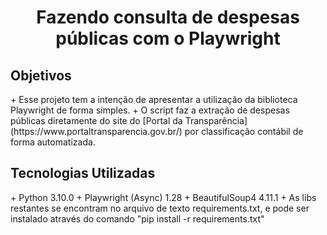 <h1 align="center"> Fazendo consulta de despesas públicas com o Playwright </h1>

<h2 align="left"> Objetivos </h2>
<p>
 + Esse projeto tem a intenção de apresentar a utilização da biblioteca Playwright de forma simples.
 + O script faz a extração de despesas públicas diretamente do site do [Portal da Transparência](https://www.portaltransparencia.gov.br/) por classificação contábil de forma automatizada.
</p>

<h2 align="left"> Tecnologias Utilizadas </h2>
<p> 
 + Python 3.10.0
 + Playwright (Async) 1.28
 + BeautifulSoup4 4.11.1
 + As libs restantes se encontram no arquivo de texto requirements.txt, e pode ser instalado através do comando "pip install -r requirements.txt"
</p>

